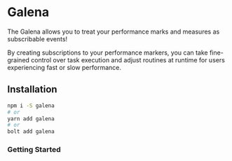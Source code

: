 # Galena

The Galena allows you to treat your performance marks and measures as subscribable events!

By creating subscriptions to your performance markers, you can take fine-grained control over task execution and adjust routines at runtime for users experiencing fast or slow performance.

## Installation

```bash
npm i -S galena
# or
yarn add galena
# or
bolt add galena
```

### Getting Started
